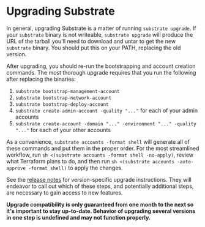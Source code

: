 # Upgrading Substrate

In general, upgrading Substrate is a matter of running `substrate upgrade`. If your `substrate` binary is not writeable, `substrate upgrade` will produce the URL of the tarball you'll need to download and untar to get the new `substrate` binary. You should put this on your PATH, replacing the old version.

After upgrading, you should re-run the bootstrapping and account creation commands. The most thorough upgrade requires that you run the following after replacing the binaries:

1. `substrate bootstrap-management-account`
2. `substrate bootstrap-network-account`
3. `substrate bootstrap-deploy-account`
4. `substrate create-admin-account -quality "..."` for each of your admin accounts
5. `substrate create-account -domain "..." -environment "..." -quality "..."` for each of your other accounts

As a convenience, `substrate accounts -format shell` will generate all of these commands and put them in the proper order. For the most streamlined workflow, run `sh <(substrate accounts -format shell -no-apply)`, review what Terraform plans to do, and then run `sh <(substrate accounts -auto-approve -format shell)` to apply the changes.

See the [release notes](../releases/) for version-specific upgrade instructions. They will endeavor to call out which of these steps, and potentially additional steps, are necessary to gain access to new features.

**Upgrade compatibility is only guaranteed from one month to the next so it's important to stay up-to-date. Behavior of upgrading several versions in one step is undefined and may not function properly.**
